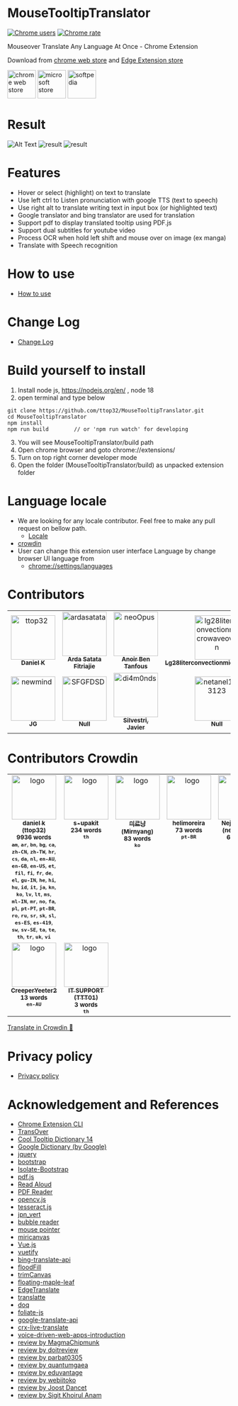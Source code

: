 # MouseTooltipTranslator  

[![Chrome users](https://img.shields.io/chrome-web-store/users/hmigninkgibhdckiaphhmbgcghochdjc?logo=googlechrome&logoColor=white)](https://chromewebstore.google.com/detail/hmigninkgibhdckiaphhmbgcghochdjc)
[![Chrome rate](https://img.shields.io/chrome-web-store/rating/hmigninkgibhdckiaphhmbgcghochdjc?logo=googlechrome&logoColor=white)](https://chromewebstore.google.com/detail/hmigninkgibhdckiaphhmbgcghochdjc)

Mouseover Translate Any Language At Once - Chrome Extension  

Download from [chrome web store](https://chromewebstore.google.com/detail/hmigninkgibhdckiaphhmbgcghochdjc) and [Edge Extension store](https://microsoftedge.microsoft.com/addons/detail/mouse-tooltip-translator/nnodgmifnfgkolmakhcfkkbbjjcobhbl)
  
[<img alt="chrome web store" height="64px" src="doc/google.png" />](https://chrome.google.com/webstore/detail/mouse-tooltip-translator/hmigninkgibhdckiaphhmbgcghochdjc)
[<img alt="microsoft store" height="64px" src="doc/microsoft.png" />](https://microsoftedge.microsoft.com/addons/detail/mouse-tooltip-translator/nnodgmifnfgkolmakhcfkkbbjjcobhbl)
[<img alt="softpedia" height="64px" src="doc/softpedia.png" />](https://www.softpedia.com/get/Internet/Internet-Applications-Addons/Chrome-Extensions/Mouse-Tooltip-Translator-for-Chrome.shtml)

# Result  
  
![Alt Text](doc/result_0.gif)
![result](doc/screenshot_3.png)
![result](doc/screenshot_6.png) 

# Features

- Hover or select (highlight) on text to translate  
- Use left ctrl to Listen pronunciation with google TTS (text to speech)
- Use right alt to translate writing text in input box (or highlighted text)
- Google translator and bing translator are used for translation
- Support pdf to display translated tooltip using PDF.js
- Support dual subtitles for youtube video
- Process OCR when hold left shift and mouse over on image (ex manga)
- Translate with Speech recognition

# How to use
- [How to use](https://github.com/ttop32/MouseTooltipTranslator/blob/main/doc/intro.md#how-to-use)

# Change Log
- [Change Log](https://github.com/ttop32/MouseTooltipTranslator/blob/main/doc/description.md#change-log)

# Build yourself to install

1. Install node js, <https://nodejs.org/en/> , node 18
2. open terminal and type below

```console
git clone https://github.com/ttop32/MouseTooltipTranslator.git
cd MouseTooltipTranslator
npm install 
npm run build        // or 'npm run watch' for developing
```

3. You will see MouseTooltipTranslator/build path
4. Open chrome browser and goto chrome://extensions/
5. Turn on top right corner developer mode
6. Open the folder (MouseTooltipTranslator/build) as unpacked extension folder

# Language locale
- We are looking for any locale contributor. Feel free to make any pull request on bellow path.  
  - [Locale](https://github.com/ttop32/MouseTooltipTranslator/tree/main/public/_locales)  
- [crowdin](https://crowdin.com/project/mousetooltiptranslator) 
- User can change this extension user interface Language by change browser UI language from   
  - [chrome://settings/languages](chrome://settings/languages)  
 
  
# Contributors
<!-- readme: contributors -start -->
<table>
<tr>
    <td align="center">
        <a href="https://github.com/ttop32">
            <img src="https://avatars.githubusercontent.com/u/46513852?v=4" width="100;" alt="ttop32"/>
            <br />
            <sub><b>Daniel K</b></sub>
        </a>
    </td>
    <td align="center">
        <a href="https://github.com/ardasatata">
            <img src="https://avatars.githubusercontent.com/u/17568508?v=4" width="100;" alt="ardasatata"/>
            <br />
            <sub><b>Arda Satata Fitriajie</b></sub>
        </a>
    </td>
    <td align="center">
        <a href="https://github.com/neoOpus">
            <img src="https://avatars.githubusercontent.com/u/1388336?v=4" width="100;" alt="neoOpus"/>
            <br />
            <sub><b>Anoir Ben Tanfous</b></sub>
        </a>
    </td>
    <td align="center">
        <a href="https://github.com/lg28literconvectionmicrowaveoven">
            <img src="https://avatars.githubusercontent.com/u/68274755?v=4" width="100;" alt="lg28literconvectionmicrowaveoven"/>
            <br />
            <sub><b>Lg28literconvectionmicrowaveoven</b></sub>
        </a>
    </td>
    <td align="center">
        <a href="https://github.com/Blueberryy">
            <img src="https://avatars.githubusercontent.com/u/36592509?v=4" width="100;" alt="Blueberryy"/>
            <br />
            <sub><b>Null</b></sub>
        </a>
    </td>
    <td align="center">
        <a href="https://github.com/michael-nhat">
            <img src="https://avatars.githubusercontent.com/u/66666570?v=4" width="100;" alt="michael-nhat"/>
            <br />
            <sub><b>Hoang Van Nhat</b></sub>
        </a>
    </td></tr>
<tr>
    <td align="center">
        <a href="https://github.com/newmind">
            <img src="https://avatars.githubusercontent.com/u/379460?v=4" width="100;" alt="newmind"/>
            <br />
            <sub><b>JG</b></sub>
        </a>
    </td>
    <td align="center">
        <a href="https://github.com/SFGFDSD">
            <img src="https://avatars.githubusercontent.com/u/162313212?v=4" width="100;" alt="SFGFDSD"/>
            <br />
            <sub><b>Null</b></sub>
        </a>
    </td>
    <td align="center">
        <a href="https://github.com/di4m0nds">
            <img src="https://avatars.githubusercontent.com/u/84233833?v=4" width="100;" alt="di4m0nds"/>
            <br />
            <sub><b>Silvestri, Javier</b></sub>
        </a>
    </td>
    <td align="center">
        <a href="https://github.com/netanel123123">
            <img src="https://avatars.githubusercontent.com/u/81083157?v=4" width="100;" alt="netanel123123"/>
            <br />
            <sub><b>Null</b></sub>
        </a>
    </td></tr>
</table>
<!-- readme: contributors -end -->


# Contributors Crowdin

<!-- CROWDIN-CONTRIBUTORS-START -->
<table>
  <tr>
    <td align="center" valign="top">
      <a href="https://crowdin.com/profile/ttop32"><img alt="logo" style="width: 100px" src="https://crowdin-static.downloads.crowdin.com/avatar/16239866/medium/d2e95adbea7190e9fb8b24d5e6e132f7.png" />
        <br />
        <sub><b>daniel k (ttop32)</b></sub></a>
      <br />
      <sub><b>9936 words</b></sub>
      <br /><sub><b><code title="Amharic">am</code></b>, <b><code title="Arabic">ar</code></b>, <b><code title="Bengali">bn</code></b>, <b><code title="Bulgarian">bg</code></b>, <b><code title="Catalan">ca</code></b>, <b><code title="Chinese Simplified">zh-CN</code></b>, <b><code title="Chinese Traditional">zh-TW</code></b>, <b><code title="Croatian">hr</code></b>, <b><code title="Czech">cs</code></b>, <b><code title="Danish">da</code></b>, <b><code title="Dutch">nl</code></b>, <b><code title="English, Australia">en-AU</code></b>, <b><code title="English, United Kingdom">en-GB</code></b>, <b><code title="English, United States">en-US</code></b>, <b><code title="Estonian">et</code></b>, <b><code title="Filipino">fil</code></b>, <b><code title="Finnish">fi</code></b>, <b><code title="French">fr</code></b>, <b><code title="German">de</code></b>, <b><code title="Greek">el</code></b>, <b><code title="Gujarati">gu-IN</code></b>, <b><code title="Hebrew">he</code></b>, <b><code title="Hindi">hi</code></b>, <b><code title="Hungarian">hu</code></b>, <b><code title="Indonesian">id</code></b>, <b><code title="Italian">it</code></b>, <b><code title="Japanese">ja</code></b>, <b><code title="Kannada">kn</code></b>, <b><code title="Korean">ko</code></b>, <b><code title="Latvian">lv</code></b>, <b><code title="Lithuanian">lt</code></b>, <b><code title="Malay">ms</code></b>, <b><code title="Malayalam">ml-IN</code></b>, <b><code title="Marathi">mr</code></b>, <b><code title="Norwegian">no</code></b>, <b><code title="Persian">fa</code></b>, <b><code title="Polish">pl</code></b>, <b><code title="Portuguese">pt-PT</code></b>, <b><code title="Portuguese, Brazilian">pt-BR</code></b>, <b><code title="Romanian">ro</code></b>, <b><code title="Russian">ru</code></b>, <b><code title="Serbian (Cyrillic)">sr</code></b>, <b><code title="Slovak">sk</code></b>, <b><code title="Slovenian">sl</code></b>, <b><code title="Spanish">es-ES</code></b>, <b><code title="Spanish, Latin America">es-419</code></b>, <b><code title="Swahili">sw</code></b>, <b><code title="Swedish">sv-SE</code></b>, <b><code title="Tamil">ta</code></b>, <b><code title="Telugu">te</code></b>, <b><code title="Thai">th</code></b>, <b><code title="Turkish">tr</code></b>, <b><code title="Ukrainian">uk</code></b>, <b><code title="Vietnamese">vi</code></b></sub>
    </td>
    <td align="center" valign="top">
      <a href="https://crowdin.com/profile/s-upakit"><img alt="logo" style="width: 100px" src="https://crowdin-static.downloads.crowdin.com/avatar/16487315/medium/e5ed28f1a1e2968c46d5a917a75a7852_default.png" />
        <br />
        <sub><b>s-upakit</b></sub></a>
      <br />
      <sub><b>234 words</b></sub>
      <br /><sub><b><code title="Thai">th</code></b></sub>
    </td>
    <td align="center" valign="top">
      <a href="https://crowdin.com/profile/Mirnyang"><img alt="logo" style="width: 100px" src="https://crowdin-static.downloads.crowdin.com/avatar/14153733/medium/9a2fe282298d66026016c71086cc6d6e.png" />
        <br />
        <sub><b>미르냥 (Mirnyang)</b></sub></a>
      <br />
      <sub><b>83 words</b></sub>
      <br /><sub><b><code title="Korean">ko</code></b></sub>
    </td>
    <td align="center" valign="top">
      <a href="https://crowdin.com/profile/helimoreira"><img alt="logo" style="width: 100px" src="https://crowdin-static.downloads.crowdin.com/avatar/16569873/medium/ec603f8be2e762a0e3afaac901c15b7e_default.png" />
        <br />
        <sub><b>helimoreira</b></sub></a>
      <br />
      <sub><b>73 words</b></sub>
      <br /><sub><b><code title="Portuguese, Brazilian">pt-BR</code></b></sub>
    </td>
    <td align="center" valign="top">
      <a href="https://crowdin.com/profile/nejdetacar"><img alt="logo" style="width: 100px" src="https://crowdin-static.downloads.crowdin.com/avatar/12677379/medium/a652b6c7e95226407d84e96ea1a2e86f.jpg" />
        <br />
        <sub><b>Nejdet ACAR (nejdetacar)</b></sub></a>
      <br />
      <sub><b>63 words</b></sub>
      <br /><sub><b><code title="Turkish">tr</code></b></sub>
    </td>
  </tr>
  <tr>
    <td align="center" valign="top">
      <a href="https://crowdin.com/profile/CreeperYeeter2"><img alt="logo" style="width: 100px" src="https://crowdin-static.downloads.crowdin.com/avatar/16245208/medium/8a0163ae0953c336a9a02f1562f292c5_default.png" />
        <br />
        <sub><b>CreeperYeeter2</b></sub></a>
      <br />
      <sub><b>13 words</b></sub>
      <br /><sub><b><code title="English, Australia">en-AU</code></b></sub>
    </td>
    <td align="center" valign="top">
      <a href="https://crowdin.com/profile/TTT01"><img alt="logo" style="width: 100px" src="https://crowdin-static.downloads.crowdin.com/avatar/16469337/medium/6ff0dcfb321853011aba8cfc4abcdc82.png" />
        <br />
        <sub><b>IT SUPPORT (TTT01)</b></sub></a>
      <br />
      <sub><b>3 words</b></sub>
      <br /><sub><b><code title="Thai">th</code></b></sub>
    </td>
  </tr>
</table><a href="https://crowdin.com/project/mousetooltiptranslator" target="_blank">Translate in Crowdin 🚀</a>
<!-- CROWDIN-CONTRIBUTORS-END -->


# Privacy policy
- [Privacy policy](https://github.com/ttop32/MouseTooltipTranslator/blob/main/doc/privacy_policy.md)

# Acknowledgement and References  

- [Chrome Extension CLI](https://www.npmjs.com/package/chrome-extension-cli)
- [TransOver](https://github.com/artemave/translate_onhover)
- [Cool Tooltip Dictionary 14](https://github.com/yakolla/HoveringDictionary)
- [Google Dictionary (by Google)](https://chrome.google.com/webstore/detail/google-dictionary-by-goog/mgijmajocgfcbeboacabfgobmjgjcoja?hl=en)
- [jquery](https://www.npmjs.com/package/jquery)
- [bootstrap](https://www.npmjs.com/package/bootstrap)
- [Isolate-Bootstrap](https://github.com/cryptoapi/Isolate-Bootstrap-4.1-CSS-Themes)
- [pdf.js](https://mozilla.github.io/pdf.js/)
- [Read Aloud]( https://github.com/ken107/read-aloud)
- [PDF Reader](https://github.com/Emano-Waldeck/pdf-reader)
- [opencv.js](https://docs.opencv.org/4.5.1/df/df7/tutorial_js_table_of_contents_setup.html)
- [tesseract.js](https://github.com/naptha/tesseract.js)
- [jpn_vert](https://github.com/zodiac3539/jpn_vert)
- [bubble reader](https://m.blog.naver.com/PostView.nhn?blogId=waltherp38&logNo=221116037039&proxyReferer=https:%2F%2Fwww.google.com%2F)
- [mouse pointer](https://www.flaticon.com/free-icon/mouse-pointer_889858?term=mouse&page=1&position=34&related_item_id=889858)
- [miricanvas](https://www.miricanvas.com/)
- [Vue.js](https://vuejs.org/)
- [vuetify](https://vuetifyjs.com/en/)
- [bing-translate-api](https://github.com/plainheart/bing-translate-api)
- [floodFill](https://codepen.io/Geeyoam/pen/vLGZzG)
- [trimCanvas](https://gist.github.com/remy/784508)
- [floating-maple-leaf](https://www.freeimages.com/photo/floating-maple-leaf-1171688)
- [EdgeTranslate](https://github.com/EdgeTranslate/EdgeTranslate)
- [translatte](https://github.com/extensionsapp/translatte)
- [doq](https://github.com/shivaprsd/doq)
- [foliate-js](https://github.com/johnfactotum/foliate-js)
- [google-translate-api](https://github.com/vitalets/google-translate-api)
- [crx-live-translate](https://github.com/botbahlul/crx-live-translate/tree/main)
- [voice-driven-web-apps-introduction](https://developer.chrome.com/blog/voice-driven-web-apps-introduction-to-the-web-speech-api)
- [review by MagmaChipmunk](https://twitter.com/MagmaChipmunk/status/1348144312605806594)
- [review by doitreview](https://doitreview.tistory.com/68?category=915950)
- [review by parbat0305](https://parbat0305.tistory.com/527)
- [review by quantumgaea](https://blog.naver.com/quantumgaea/222254404573)
- [review by eduvantage](https://blog.naver.com/eduvantage/222253462689)
- [review by webiitoko](https://webiitoko.blog.fc2.com/blog-entry-1086.html)
- [review by Joost Dancet](https://taalextensies.wordpress.com/mouse-tooltip-translator/)
- [review by Sigit Khoirul Anam](https://www.youtube.com/watch?v=flC9i_7uoho)
